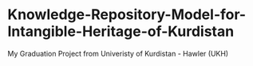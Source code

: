 # Knowledge-Repository-Model-for-Intangible-Heritage-of-Kurdistan
My Graduation Project from Univeristy of Kurdistan - Hawler (UKH)
